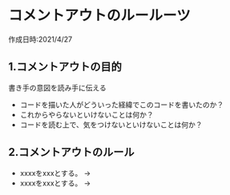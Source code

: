 # コメントアウトのルールーツ
作成日時:2021/4/27

## 1.コメントアウトの目的
書き手の意図を読み手に伝える
* コードを描いた人がどういった経緯でこのコードを書いたのか？
* これからやらないといけないことは何か？
* コードを読む上で、気をつけないといけないことは何か？

## 2.コメントアウトのルール
* xxxxをxxxとする。
→
* xxxxをxxxとする。
→
